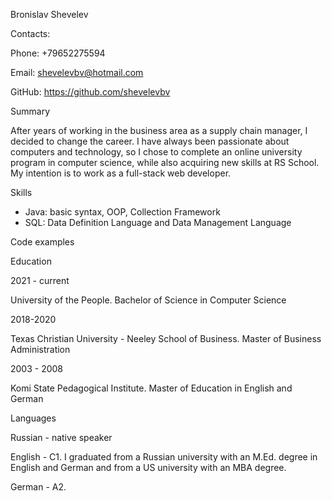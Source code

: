 Bronislav Shevelev

Contacts:

Phone: +79652275594

Email: shevelevbv@hotmail.com

GitHub: https://github.com/shevelevbv

Summary

After years of working in the business area as a supply chain manager, I decided to change the career. I have always been passionate about computers and technology, so I chose to complete an online university program in computer science, while also acquiring new skills at RS School. My intention is to work as a full-stack web developer.

Skills
- Java: basic syntax, OOP, Collection Framework
- SQL: Data Definition Language and Data Management Language

Code examples

Education 

2021 - current

University of the People. Bachelor of Science in Computer Science

2018-2020

Texas Christian University - Neeley School of Business. Master of Business Administration

2003 - 2008 

Komi State Pedagogical Institute. Master of Education in English and German

Languages

Russian - native speaker

English - C1. I graduated from a Russian university with an M.Ed. degree in English and German and 
              from a US university with an MBA degree.
              
German - A2.
